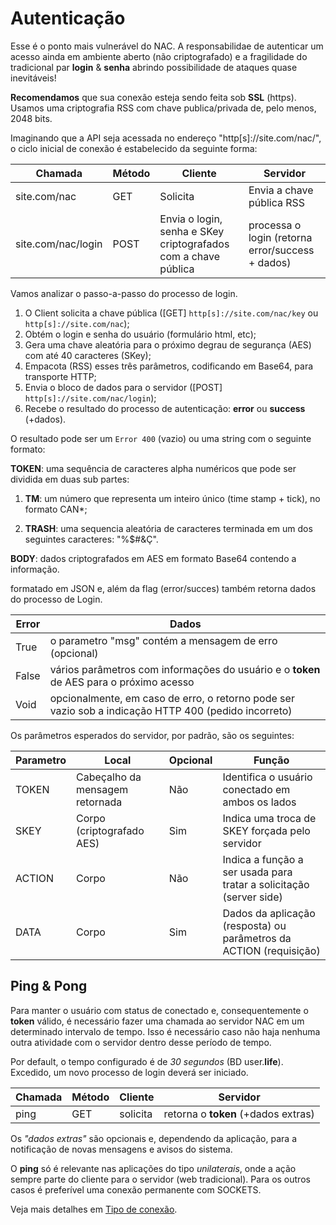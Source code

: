 # Autenticação

Esse é o ponto mais vulnerável do NAC. A responsabilidae de autenticar um acesso ainda em ambiente aberto (não criptografado) e a fragilidade do tradicional par **login** & **senha** abrindo possibilidade de ataques quase inevitáveis!

**Recomendamos** que sua conexão esteja sendo feita sob **SSL** (https). Usamos uma criptografia RSS com chave publica/privada de, pelo menos, 2048 bits.

Imaginando que a API seja acessada no endereço "http[s]://site.com/nac/", o ciclo inicial de conexão é estabelecido da seguinte forma:

Chamada | Método | Cliente | Servidor
--------|--------|---------|---
site.com/nac|GET|Solicita|Envia a chave pública RSS 
site.com/nac/login|POST|Envia o login, senha e SKey criptografados com a chave pública|processa o login (retorna error/success + dados)

Vamos analizar o passo-a-passo do processo de login.

1. O Client solicita a chave pública ([GET] ```http[s]://site.com/nac/key``` ou ```http[s]://site.com/nac```);
2. Obtém o login e senha do usuário (formulário html, etc);
3. Gera uma chave aleatória para o próximo degrau de segurança (AES) com até 40 caracteres (SKey);
4. Empacota (RSS) esses três parâmetros, codificando em Base64, para transporte HTTP;
5. Envia o bloco de dados para o servidor ([POST] ```http[s]://site.com/nac/login```);
6. Recebe o resultado do processo de autenticação: **error** ou **success** (+dados).

O resultado pode ser um ```Error 400``` (vazio) ou uma string com o seguinte formato:

**TOKEN**: uma sequência de caracteres alpha numéricos que pode ser dividida em duas sub partes:

1. **TM**: um número que representa um inteiro único (time stamp + tick), no formato CAN*;

2. **TRASH**: uma sequencia aleatória de caracteres terminada em um dos seguintes caracteres: "%$#&Ç".

**BODY**: dados criptografados em AES em formato Base64 contendo a informação.

 formatado em JSON e, além da flag (error/succes) também retorna dados do processo de Login.

Error|Dados
---|---
True|o parametro "msg" contém a mensagem de erro (opcional)
False|vários parâmetros com informações do usuário e o **token** de AES para o próximo acesso
Void|opcionalmente, em caso de erro, o retorno pode ser vazio sob a indicação HTTP 400 (pedido incorreto)

Os parâmetros esperados do servidor, por padrão, são os seguintes:

Parametro|Local|Opcional|Função
---|---|---|---
TOKEN | Cabeçalho da mensagem retornada | Não | Identifica o usuário conectado em ambos os lados
SKEY | Corpo (criptografado AES) | Sim | Indica uma troca de SKEY forçada pelo servidor
ACTION | Corpo | Não | Indica a função a ser usada para tratar a solicitação (server side)
DATA | Corpo | Sim | Dados da aplicação (resposta) ou parâmetros da ACTION (requisição)


## Ping & Pong
Para manter o usuário com status de conectado e, consequentemente o **token** válido, é necessário fazer uma chamada ao servidor NAC em um determinado intervalo de tempo. Isso é necessário caso não haja nenhuma outra atividade com o servidor dentro desse período de tempo.

Por default, o tempo configurado é de *30 segundos* (BD user.**life**). Excedido, um novo processo de login deverá ser iniciado.

Chamada | Método | Cliente | Servidor
--------|--------|---------|---
ping|GET|solicita|retorna o **token** (+dados extras)

Os *"dados extras"* são opcionais e, dependendo da aplicação, para a notificação de novas mensagens e avisos do sistema.

O **ping** só é relevante nas aplicações do tipo *unilaterais*, onde a ação sempre parte do cliente para o servidor (web tradicional). Para os outros casos é preferível uma conexão permanente com SOCKETS. 

Veja mais detalhes em [Tipo de conexão](https://github.com/w5team/NAC/blob/master/doc/tipoconexao.md).


